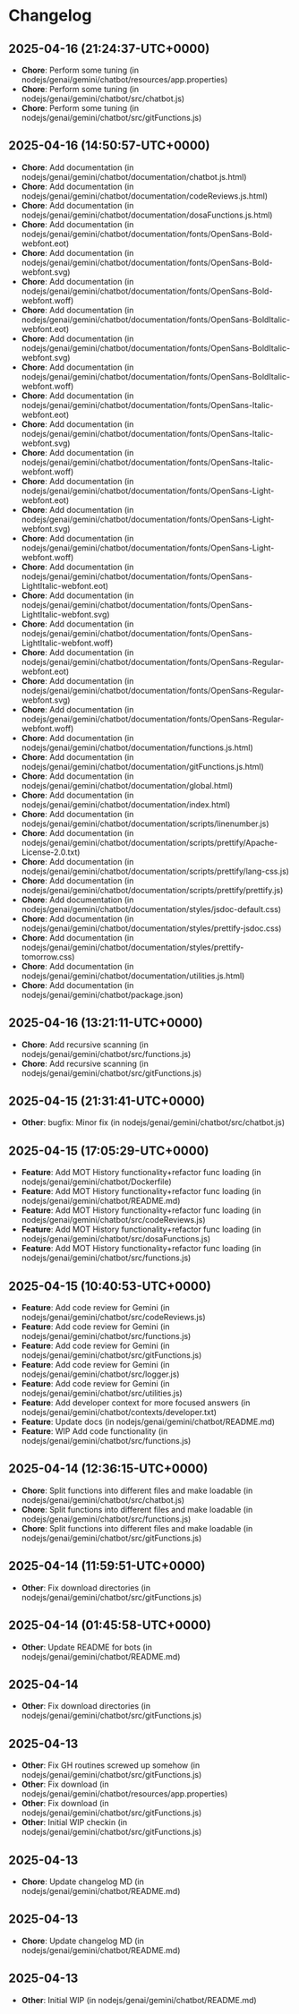 # Changelog
## 2025-04-16	(21:24:37-UTC+0000)
- **Chore**:  Perform some tuning (in nodejs/genai/gemini/chatbot/resources/app.properties)
- **Chore**:  Perform some tuning (in nodejs/genai/gemini/chatbot/src/chatbot.js)
- **Chore**:  Perform some tuning (in nodejs/genai/gemini/chatbot/src/gitFunctions.js)
## 2025-04-16	(14:50:57-UTC+0000)
- **Chore**:  Add documentation (in nodejs/genai/gemini/chatbot/documentation/chatbot.js.html)
- **Chore**:  Add documentation (in nodejs/genai/gemini/chatbot/documentation/codeReviews.js.html)
- **Chore**:  Add documentation (in nodejs/genai/gemini/chatbot/documentation/dosaFunctions.js.html)
- **Chore**:  Add documentation (in nodejs/genai/gemini/chatbot/documentation/fonts/OpenSans-Bold-webfont.eot)
- **Chore**:  Add documentation (in nodejs/genai/gemini/chatbot/documentation/fonts/OpenSans-Bold-webfont.svg)
- **Chore**:  Add documentation (in nodejs/genai/gemini/chatbot/documentation/fonts/OpenSans-Bold-webfont.woff)
- **Chore**:  Add documentation (in nodejs/genai/gemini/chatbot/documentation/fonts/OpenSans-BoldItalic-webfont.eot)
- **Chore**:  Add documentation (in nodejs/genai/gemini/chatbot/documentation/fonts/OpenSans-BoldItalic-webfont.svg)
- **Chore**:  Add documentation (in nodejs/genai/gemini/chatbot/documentation/fonts/OpenSans-BoldItalic-webfont.woff)
- **Chore**:  Add documentation (in nodejs/genai/gemini/chatbot/documentation/fonts/OpenSans-Italic-webfont.eot)
- **Chore**:  Add documentation (in nodejs/genai/gemini/chatbot/documentation/fonts/OpenSans-Italic-webfont.svg)
- **Chore**:  Add documentation (in nodejs/genai/gemini/chatbot/documentation/fonts/OpenSans-Italic-webfont.woff)
- **Chore**:  Add documentation (in nodejs/genai/gemini/chatbot/documentation/fonts/OpenSans-Light-webfont.eot)
- **Chore**:  Add documentation (in nodejs/genai/gemini/chatbot/documentation/fonts/OpenSans-Light-webfont.svg)
- **Chore**:  Add documentation (in nodejs/genai/gemini/chatbot/documentation/fonts/OpenSans-Light-webfont.woff)
- **Chore**:  Add documentation (in nodejs/genai/gemini/chatbot/documentation/fonts/OpenSans-LightItalic-webfont.eot)
- **Chore**:  Add documentation (in nodejs/genai/gemini/chatbot/documentation/fonts/OpenSans-LightItalic-webfont.svg)
- **Chore**:  Add documentation (in nodejs/genai/gemini/chatbot/documentation/fonts/OpenSans-LightItalic-webfont.woff)
- **Chore**:  Add documentation (in nodejs/genai/gemini/chatbot/documentation/fonts/OpenSans-Regular-webfont.eot)
- **Chore**:  Add documentation (in nodejs/genai/gemini/chatbot/documentation/fonts/OpenSans-Regular-webfont.svg)
- **Chore**:  Add documentation (in nodejs/genai/gemini/chatbot/documentation/fonts/OpenSans-Regular-webfont.woff)
- **Chore**:  Add documentation (in nodejs/genai/gemini/chatbot/documentation/functions.js.html)
- **Chore**:  Add documentation (in nodejs/genai/gemini/chatbot/documentation/gitFunctions.js.html)
- **Chore**:  Add documentation (in nodejs/genai/gemini/chatbot/documentation/global.html)
- **Chore**:  Add documentation (in nodejs/genai/gemini/chatbot/documentation/index.html)
- **Chore**:  Add documentation (in nodejs/genai/gemini/chatbot/documentation/scripts/linenumber.js)
- **Chore**:  Add documentation (in nodejs/genai/gemini/chatbot/documentation/scripts/prettify/Apache-License-2.0.txt)
- **Chore**:  Add documentation (in nodejs/genai/gemini/chatbot/documentation/scripts/prettify/lang-css.js)
- **Chore**:  Add documentation (in nodejs/genai/gemini/chatbot/documentation/scripts/prettify/prettify.js)
- **Chore**:  Add documentation (in nodejs/genai/gemini/chatbot/documentation/styles/jsdoc-default.css)
- **Chore**:  Add documentation (in nodejs/genai/gemini/chatbot/documentation/styles/prettify-jsdoc.css)
- **Chore**:  Add documentation (in nodejs/genai/gemini/chatbot/documentation/styles/prettify-tomorrow.css)
- **Chore**:  Add documentation (in nodejs/genai/gemini/chatbot/documentation/utilities.js.html)
- **Chore**:  Add documentation (in nodejs/genai/gemini/chatbot/package.json)
## 2025-04-16	(13:21:11-UTC+0000)
- **Chore**:  Add recursive scanning (in nodejs/genai/gemini/chatbot/src/functions.js)
- **Chore**:  Add recursive scanning (in nodejs/genai/gemini/chatbot/src/gitFunctions.js)
## 2025-04-15	(21:31:41-UTC+0000)
- **Other**: bugfix: Minor fix (in nodejs/genai/gemini/chatbot/src/chatbot.js)
## 2025-04-15	(17:05:29-UTC+0000)
- **Feature**:  Add MOT History functionality+refactor func loading (in nodejs/genai/gemini/chatbot/Dockerfile)
- **Feature**:  Add MOT History functionality+refactor func loading (in nodejs/genai/gemini/chatbot/README.md)
- **Feature**:  Add MOT History functionality+refactor func loading (in nodejs/genai/gemini/chatbot/src/codeReviews.js)
- **Feature**:  Add MOT History functionality+refactor func loading (in nodejs/genai/gemini/chatbot/src/dosaFunctions.js)
- **Feature**:  Add MOT History functionality+refactor func loading (in nodejs/genai/gemini/chatbot/src/functions.js)
## 2025-04-15	(10:40:53-UTC+0000)
- **Feature**:  Add code review for Gemini (in nodejs/genai/gemini/chatbot/src/codeReviews.js)
- **Feature**:  Add code review for Gemini (in nodejs/genai/gemini/chatbot/src/functions.js)
- **Feature**:  Add code review for Gemini (in nodejs/genai/gemini/chatbot/src/gitFunctions.js)
- **Feature**:  Add code review for Gemini (in nodejs/genai/gemini/chatbot/src/logger.js)
- **Feature**:  Add code review for Gemini (in nodejs/genai/gemini/chatbot/src/utilities.js)
- **Feature**:  Add developer context for more focused answers (in nodejs/genai/gemini/chatbot/contexts/developer.txt)
- **Feature**:  Update docs (in nodejs/genai/gemini/chatbot/README.md)
- **Feature**:  WIP Add code functionality (in nodejs/genai/gemini/chatbot/src/functions.js)
## 2025-04-14	(12:36:15-UTC+0000)
- **Chore**:  Split functions into different files and make loadable (in nodejs/genai/gemini/chatbot/src/chatbot.js)
- **Chore**:  Split functions into different files and make loadable (in nodejs/genai/gemini/chatbot/src/functions.js)
- **Chore**:  Split functions into different files and make loadable (in nodejs/genai/gemini/chatbot/src/gitFunctions.js)
## 2025-04-14	(11:59:51-UTC+0000)
- **Other**: Fix download directories (in nodejs/genai/gemini/chatbot/src/gitFunctions.js)
## 2025-04-14	(01:45:58-UTC+0000)
- **Other**: Update README for bots (in nodejs/genai/gemini/chatbot/README.md)
## 2025-04-14
- **Other**: Fix download directories (in nodejs/genai/gemini/chatbot/src/gitFunctions.js)
## 2025-04-13
- **Other**: Fix GH routines screwed up somehow (in nodejs/genai/gemini/chatbot/src/gitFunctions.js)
- **Other**: Fix download (in nodejs/genai/gemini/chatbot/resources/app.properties)
- **Other**: Fix download (in nodejs/genai/gemini/chatbot/src/gitFunctions.js)
- **Other**: Initial WIP checkin (in nodejs/genai/gemini/chatbot/src/gitFunctions.js)
## 2025-04-13
- **Chore**:  Update changelog MD (in nodejs/genai/gemini/chatbot/README.md)
## 2025-04-13
- **Chore**:  Update changelog MD (in nodejs/genai/gemini/chatbot/README.md)
## 2025-04-13
- **Other**: Initial WIP (in nodejs/genai/gemini/chatbot/README.md)
